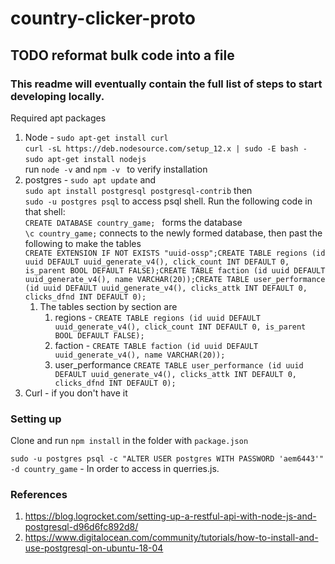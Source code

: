 # country-clicker-proto 
## TODO reformat bulk code into a file 
### This readme will eventually contain the full list of steps to start developing locally.
Required apt packages 

1. Node - `sudo apt-get install curl`<br />`curl -sL https://deb.nodesource.com/setup_12.x | sudo -E bash -`<br />`sudo apt-get install nodejs`<br />
run `node -v` and `npm -v ` to verify installation
2. postgres - `sudo apt update` and<br />
`sudo apt install postgresql postgresql-contrib` then <br />`sudo -u postgres psql` to access psql shell.  Run the following code in that shell:<br />
`CREATE DATABASE country_game; ` forms the database <br />
`\c country_game;` connects to the newly formed database, then past the following to make the tables <br /> `CREATE EXTENSION IF NOT EXISTS "uuid-ossp";CREATE TABLE regions (id uuid DEFAULT uuid_generate_v4(), click_count INT DEFAULT 0, is_parent BOOL DEFAULT FALSE);CREATE TABLE faction (id uuid DEFAULT uuid_generate_v4(), name VARCHAR(20));CREATE TABLE user_performance (id uuid DEFAULT uuid_generate_v4(), clicks_attk INT DEFAULT 0, clicks_dfnd INT DEFAULT 0);`
    1. The tables section by section are  
        1. regions - `CREATE TABLE regions (id uuid DEFAULT uuid_generate_v4(), click_count INT DEFAULT 0, is_parent BOOL DEFAULT FALSE);`
        2. faction - `CREATE TABLE faction (id uuid DEFAULT uuid_generate_v4(), name VARCHAR(20));`
        3. user_performance `CREATE TABLE user_performance (id uuid DEFAULT uuid_generate_v4(), clicks_attk INT DEFAULT 0, clicks_dfnd INT DEFAULT 0);`
3. Curl - if you don't have it
        
        
### Setting up
Clone and run `npm install` in the folder with `package.json`

 `sudo -u postgres psql -c "ALTER USER postgres WITH PASSWORD 'aem6443'" -d country_game` - In order to access in querries.js. 
 ### References
 1. https://blog.logrocket.com/setting-up-a-restful-api-with-node-js-and-postgresql-d96d6fc892d8/
 2. https://www.digitalocean.com/community/tutorials/how-to-install-and-use-postgresql-on-ubuntu-18-04
